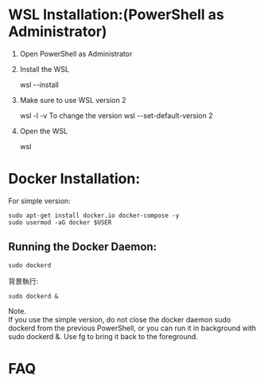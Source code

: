 # WSL Installation:(PowerShell as Administrator)  

1. Open PowerShell as Administrator
2. Install the WSL

	wsl --install

3. Make sure to use WSL version 2

	wsl -l -v
	To change the version
	wsl --set-default-version 2

4. Open the WSL

	wsl

# Docker Installation:  

For simple version:

	sudo apt-get install docker.io docker-compose -y
	sudo usermod -aG docker $USER

## Running the Docker Daemon:  

	sudo dockerd

背景執行:  

	sudo dockerd &

Note.  
If you use the simple version, do not close the docker daemon sudo dockerd from the previous PowerShell, or you can run it in background with sudo dockerd &. Use fg to bring it back to the foreground.  

# FAQ  